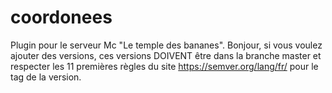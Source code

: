 # coordonees
Plugin pour le serveur Mc "Le temple des bananes".
Bonjour, si vous voulez ajouter des versions, ces versions DOIVENT être dans la branche master et respecter les 11 premières règles du site https://semver.org/lang/fr/ pour le tag de la version.
